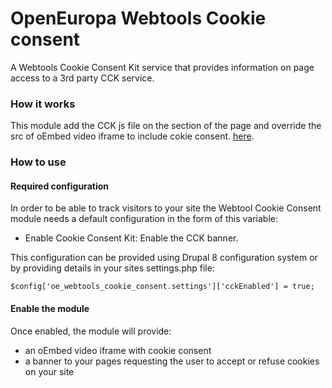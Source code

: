 # OpenEuropa Webtools Cookie consent

A Webtools Cookie Consent Kit service that provides information on page access
to a 3rd party CCK service.

### How it works

This module add the CCK js file on the <HEAD> section of the page and override the
src of oEmbed video iframe to include cokie consent.
[here](https://webgate.ec.europa.eu/fpfis/wikis/display/webtools/Cookie+Consent+Kit).

### How to use

#### Required configuration

In order to be able to track visitors to your site the Webtool Cookie Consent module
needs a default configuration in the form of this variable:

* Enable Cookie Consent Kit: Enable the CCK banner.

This configuration can be provided using Drupal 8 configuration system or by
providing details in your sites settings.php file:

```
$config['oe_webtools_cookie_consent.settings']['cckEnabled'] = true;

```

#### Enable the module

Once enabled, the module will provide:
-  an oEmbed video iframe with cookie consent
-  a banner to your pages requesting the user to accept or refuse cookies on your site
